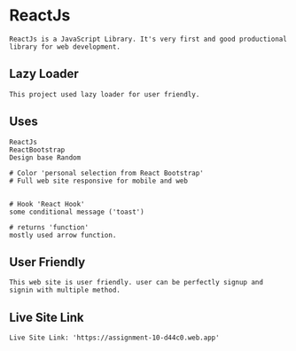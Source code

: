 # ReactJs

```
ReactJs is a JavaScript Library. It's very first and good productional library for web development.

```

## Lazy Loader

```
This project used lazy loader for user friendly.
```

## Uses

```
ReactJs
ReactBootstrap
Design base Random

# Color 'personal selection from React Bootstrap'
# Full web site responsive for mobile and web


# Hook 'React Hook'
some conditional message ('toast')

# returns 'function'
mostly used arrow function.
```

## User Friendly

```
This web site is user friendly. user can be perfectly signup and signin with multiple method.
```

## Live Site Link

```
Live Site Link: 'https://assignment-10-d44c0.web.app'
```
